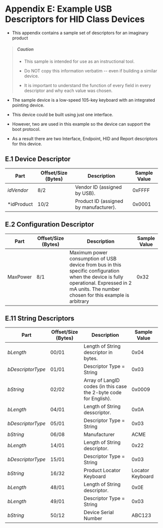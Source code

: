 # Appendix E: Example USB Descriptors for HID Class Devices

- This appendix contains a sample set of descriptors for an imaginary product

> ##### Caution
>
> - This sample is intended for use as an instructional tool.
>
> - Do NOT copy this information verbatim -- even if building a similar device.
>
> - It is important to understand the function of every field in every descriptor and why each value was chosen.

- The sample device is a low-speed 105-key keyboard with an integrated pointing device.

- This device could be built using just one interface.

- However, two are used in this example so the device can support the boot protocol.

- As a result there are two Interface, Endpoint, HID and Report descriptors for this device.

## E.1 Device Descriptor

|Part|Offset/Size (Bytes)|Description|Sample Value|
|-|-|-|-|
|*idVendor*|8/2|Vendor ID (assigned by USB).|0xFFFF|
|*idProduct|10/2|Product ID (assigned by manufacturer).|0x0001|

## E.2 Configuration Descriptor

|Part|Offset/Size (Bytes)|Description|Sample Value|
|-|-|-|-|
|MaxPower|8/1|Maximum power consumption of USB device from bus in this specific configuration when the device is fully operational. Expressed in 2 mA units. The number chosen for this example is arbitrary|0x32|

## E.11 String Descriptors

|Part|Offset/Size (Bytes)|Description|Sample Value|
|-|-|-|-|
|*bLength*|00/01|Length of String descriptor in bytes.|0x04|
|*bDescriptorType*|01/01|Descriptor Type = String|0x03|
|*bString*|02/02|Array of LangID codes (in this case the 2-byte code for English).|0x0009|
|*bLength*|04/01|Length of String desscriptor.|0x0A|
|*bDescriptorType*|05/01|Descriptor Type = String|0x03|
|*bString*|06/08|Manufacturer|ACME|
|*bLength*|14/01|Length of String descriptor.|0x22|
|*bDescriptorType*|15/01|Descriptor Type = String|0x03|
|*bString*|16/32|Product Locator Keyboard|Locator Keyboard|
|*bLength*|48/01|Length of String descriptor.|0x0E|
|*bLength*|49/01|Descriptor Type = String|0x03|
|*bString*|50/12|Device Serial Number|ABC123|
